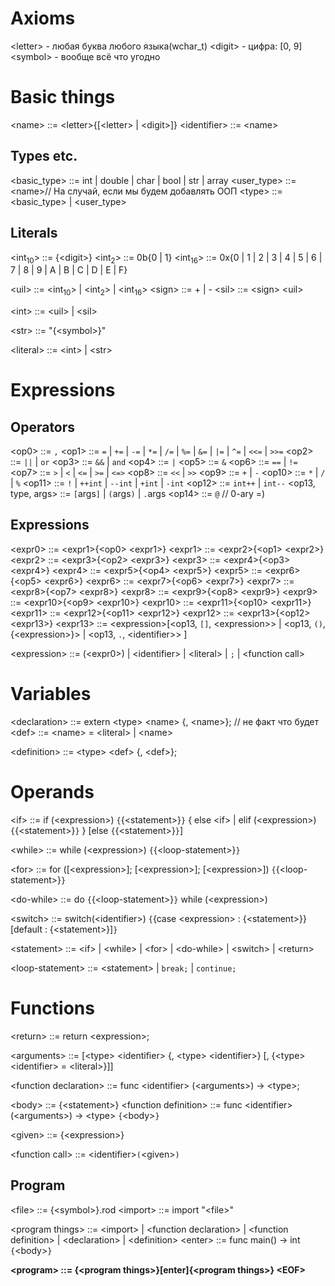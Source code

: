 
# Axioms

\<letter> - любая буква любого языка(wchar_t)
\<digit> - цифра: \[0, 9]
\<symbol> - вообще всё что угодно

# Basic things

\<name> ::= \<letter>{\[\<letter> | \<digit>]}
\<identifier> ::= \<name>

## Types etc.

\<basic_type> ::= int | double | char | bool | str | array 
\<user_type> ::=  \<name>// На случай, если мы будем добавлять ООП
\<type> ::= \<basic_type> | \<user_type>
## Literals
\<int$_{10}$> ::= {\<digit>}
\<int$_{2}$> ::= 0b{0 | 1}
\<int$_{16}$> ::= 0x{0 | 1 | 2 | 3 | 4 | 5 | 6 | 7 | 8 | 9 | A | B | C | D | E | F}

\<uil> ::= \<int$_{10}$> | \<int$_{2}$> | \<int$_{16}$>
\<sign> ::= + | -
\<sil> ::= \<sign> \<uil>

\<int> ::= \<uil> | \<sil>

\<str> ::= "{\<symbol>}"

\<literal> ::= \<int> | \<str>

# Expressions

## Operators

\<op0> ::= `,`
\<op1> ::= `=` | `+=` | `-=` | `*=` | `/=` | `%=` | `&=` | `|=` | `^=` | `<<=` | `>>=`
\<op2> ::= `||` | `or`
\<op3> ::= `&&` | `and`
\<op4> ::= `|`
\<op5> ::= `&`
\<op6> ::= `==` | `!=`
\<op7> ::= `>` | `<` | `<=` | `>=` | `<=>`
\<op8> ::= `<<` | `>>`
\<op9> ::= `+` | `-`
\<op10> ::= `*` | `/` | `%`
\<op11> ::= `!` | `++int` | `--int` | `+int` | `-int`
\<op12> ::= `int++` | `int--`
\<op13, type, args> ::= `[`args`]` | `(`args`)` | `.`args 
\<op14> ::= `@` // 0-ary =)

## Expressions

\<expr0> ::= \<expr1>{\<op0> \<expr1>}
\<expr1> ::= \<expr2>{\<op1> \<expr2>}
\<expr2> ::= \<expr3>{\<op2> \<expr3>}
\<expr3> ::= \<expr4>{\<op3> \<expr4>}
\<expr4> ::= \<expr5>{\<op4> \<expr5>}
\<expr5> ::= \<expr6>{\<op5> \<expr6>}
\<expr6> ::= \<expr7>{\<op6> \<expr7>}
\<expr7> ::= \<expr8>{\<op7> \<expr8>}
\<expr8> ::= \<expr9>{\<op8> \<expr9>}
\<expr9> ::= \<expr10>{\<op9> \<expr10>}
\<expr10> ::= \<expr11>{\<op10> \<expr11>}
\<expr11> ::= \<expr12>{\<op11> \<expr12>}
\<expr12> ::= \<expr13>{\<op12> \<expr13>}
\<expr13> ::= \<expression>\[\<op13, `[]`,  \<expression>> | \<op13, `()`, {\<expression>}> | \<op13, `.`, \<identifier>> ]

\<expression> ::= (\<expr0>) | \<identifier> | \<literal> | `;` | \<function call>

# Variables

\<declaration> ::= extern \<type> \<name> {, \<name>}; // не факт что будет
\<def> ::= \<name> = \<literal> | \<name>

\<definition> ::= \<type> \<def> {, \<def>};

# Operands

\<if> ::= if (\<expression>) `{`{\<statement>}`}` { else \<if> | elif (\<expression>) `{`{\<statement>}`}` } \[else `{`{\<statement>}`}`]

\<while> ::= while (\<expression>) `{`{\<loop-statement>}`}`

\<for> ::= for (\[\<expression>]; \[\<expression>]; \[\<expression>]) `{`{\<loop-statement>}`}`

\<do-while> ::= do `{`{\<loop-statement>}`}` while (\<expression>)

\<switch> ::= switch(\<identifier>) `{`{case \<expression> : {\<statement>}} \[default : {\<statement>}]`}`

\<statement> ::= \<if> | \<while> | \<for> | \<do-while> | \<switch> | \<return>

\<loop-statement> ::= \<statement> | `break;` | `continue;`

# Functions

\<return> ::= return \<expression>;

\<arguments> ::= \[\<type> \<identifier> {, \<type> \<identifier>} \[, {\<type> \<identifier> = \<literal>}]]

\<function declaration> ::= func \<identifier> (\<arguments>) -> \<type>;

\<body> ::= {\<statement>}
\<function definition> ::= func \<identifier> (\<arguments>) -> \<type> `{`\<body>`}`

\<given> ::= {\<expression>}

\<function call> ::= \<identifier>`(`\<given>`)`


## Program

\<file> ::= {\<symbol>}.rod
\<import> ::= import "\<file>"


\<program things> ::= \<import> | \<function declaration> | \<function definition> | \<declaration> | \<definition>
\<enter> ::= func main() -> int `{`\<body>`}`


**\<program> ::= {\<program things>}\[enter]{\<program things>} \<EOF>**



